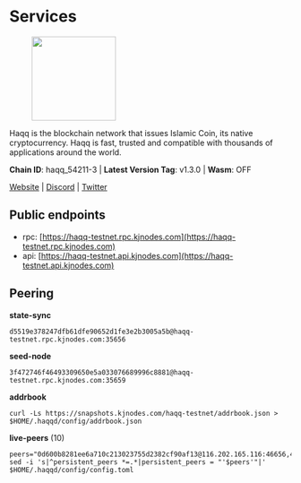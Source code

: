 # Services

<figure><img src="https://raw.githubusercontent.com/kj89/testnet_manuals/main/pingpub/logos/haqq.png" width="150" alt=""><figcaption></figcaption></figure>

Haqq is the blockchain network that issues Islamic Coin,  its native cryptocurrency. Haqq is fast, trusted and  compatible with thousands of applications around the world.

**Chain ID**: haqq_54211-3 | **Latest Version Tag**: v1.3.0 | **Wasm**: OFF

[Website](https://islamiccoin.net) | [Discord](https://discord.gg/hU9MHG5kZq) | [Twitter](https://twitter.com/Islamic_Coin)


## Public endpoints

* rpc: [https://haqq-testnet.rpc.kjnodes.com](https://haqq-testnet.rpc.kjnodes.com)
* api: [https://haqq-testnet.api.kjnodes.com](https://haqq-testnet.api.kjnodes.com)

## Peering

**state-sync**

```
d5519e378247dfb61dfe90652d1fe3e2b3005a5b@haqq-testnet.rpc.kjnodes.com:35656
```

**seed-node**

```
3f472746f46493309650e5a033076689996c8881@haqq-testnet.rpc.kjnodes.com:35659
```

**addrbook**
```
curl -Ls https://snapshots.kjnodes.com/haqq-testnet/addrbook.json > $HOME/.haqqd/config/addrbook.json
```

**live-peers** (10)
```
peers="0d600b8281ee6a710c213023755d2382cf90af13@116.202.165.116:46656,4a469068099620e1012d8f439b45f6a3a3357027@78.47.97.177:26656,47a269c3e30f70d8234a2afd8e9055e74129fde0@65.108.129.29:36656,d5519e378247dfb61dfe90652d1fe3e2b3005a5b@65.109.68.190:35656,62bf004201a90ce00df6f69390378c3d90f6dd7e@34.90.129.213:26656,de231cd155362b2687dca190a744bf839ce4ce63@23.88.112.123:26656,9eb507f9365313dbe7f426050fec9648298f58ee@109.205.183.51:26656,849d98423e3f757233bef91d7b80937329d7684f@162.19.131.173:26656,ed145a35b436878c1f1c10634bd18600f3696e17@95.217.181.142:26656,e576d332451c7c3c0c5c753b1bbd4e670b1ecfc7@5.161.97.83:26656"
sed -i 's|^persistent_peers *=.*|persistent_peers = "'$peers'"|' $HOME/.haqqd/config/config.toml
```
